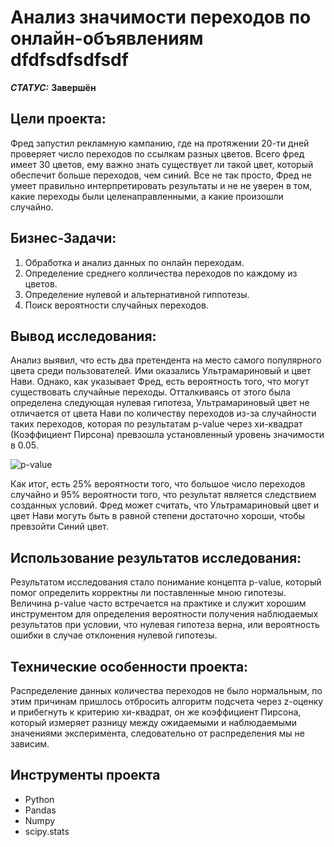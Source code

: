 # Анализ значимости переходов по онлайн-объявлениям dfdfsdfsdfsdf



***СТАТУС:*** **Завершён**


## Цели проекта:

Фред запустил рекламную кампанию, где на протяжении 20-ти дней проверяет число переходов по ссылкам разных цветов. Всего фред имеет 30 цветов, ему важно знать существует ли такой цвет, который обеспечит больше
переходов, чем синий. Все не так просто, Фред не умеет правильно интерпретировать результаты и не не уверен в том, какие переходы были целенаправленными, а какие произошли случайно.

## Бизнес-Задачи: 

1. Обработка и анализ данных по онлайн переходам.
2. Определение среднего колличества переходов по каждому из цветов.
3. Определение нулевой и альтернативной гиппотезы.
4. Поиск вероятности случайных переходов.

## Вывод исследования:

Анализ выявил, что есть два претендента на место самого популярного цвета среди пользователей. Ими оказались Ультрамариновый и цвет Нави. Однако, как указывает Фред, есть вероятность того, что могут существовать случайные переходы. Отталкиваясь от этого была определена следующая нулевая гипотеза, Ультрамариновый цвет не отличается от цвета Нави по количеству переходов из-за случайности таких переходов, которая по результатам p-value через хи-квадрат (Коэффициент Пирсона) превзошла установленный уровень значимости в 0.05. 

<img src="https://i.imgur.com/FnCy1LP.png" alt="p-value"/>

Как итог, есть 25% вероятности того, что большое число переходов случайно и 95% вероятности того, что результат является следствием созданных условий. Фред может считать, что Ультрамариновый цвет и цвет Нави могуть быть в равной степени достаточно хороши, чтобы превзойти Синий цвет.

## Использование результатов исследования:

Результатом исследования стало понимание концепта p-value, который помог определить корректны ли поставленные мною гипотезы. Величина p-value часто встречается на практике и служит хорошим инструментом для определения  вероятности получения наблюдаемых результатов при условии, что нулевая гипотеза верна, или вероятность ошибки в случае отклонения нулевой гипотезы.

## Технические особенности проекта:

Распределение данных количества переходов не было нормальным, по этим причинам пришлось отбросить алгоритм подсчета через z-оценку и прибегнуть к критерию хи-квадрат, он же коэффициент Пирсона, который измеряет разницу между ожидаемыми и наблюдаемыми значениями эксперимента, следовательно от распределения мы не зависим.

## Инструменты проекта

- Python
- Pandas
- Numpy
- scipy.stats
